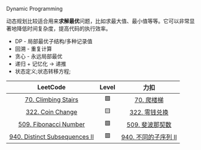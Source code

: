Dynamic Programming

动态规划比较适合用来**求解最优**问题，比如求最大值、最小值等等。它可以非常显著地降低时间复杂度，提高代码的执行效率。

- DP - 局部最优子结构/多种记录值
- 回溯 - 重复计算
- 贪心 - 永远局部最优
- 递归 + 记忆化 -> 递推
- 状态定义;状态转移方程;

|                                         LeetCode                                         | Level |                                     力扣                                     |
|:----------------------------------------------------------------------------------------:|:-----:|:--------------------------------------------------------------------------:|
|          [70. Climbing Stairs](https://leetcode.com/problems/climbing-stairs/)           |  🟩   |          [70. 爬楼梯](https://leetcode.cn/problems/climbing-stairs/)          |
|              [322. Coin Change](https://leetcode.com/problems/coin-change/)              |  🟨   |           [322. 零钱兑换](https://leetcode.cn/problems/coin-change/)           |
|         [509. Fibonacci Number](https://leetcode.com/problems/fibonacci-number/)         |  🟩   |        [509. 斐波那契数](https://leetcode.cn/problems/fibonacci-number/)        |
| [940. Distinct Subsequences II](https://leetcode.com/problems/distinct-subsequences-ii/) |  🟥   |  [940. 不同的子序列 II](https://leetcode.cn/problems/distinct-subsequences-ii/)  |
